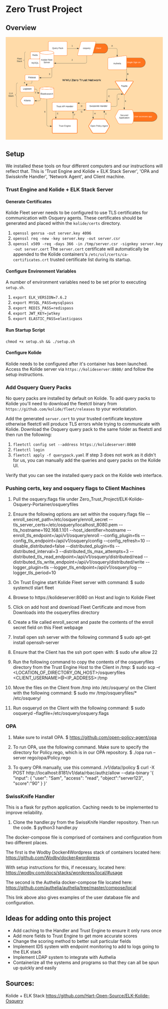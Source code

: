 # Zero Trust Project

## Overview

![](https://github.com/WWUZeroTrust/WWUZeroTrust.github.io/blob/master/image/Flowchart.png "ZTN Flowchart")

## Setup

We installed these tools on four different computers and our instructions will reflect that. This is 'Trust Engine and Kolide + ELK Stack Server', 'OPA and Swissknife Handler', 'Network Agent', and Client machine.

### Trust Engine and Kolide + ELK Stack Server

#### Generate Certificates
Kolide Fleet server needs to be configured to use TLS certificates for communication with Osquery agents. These certificates should be generated and placed within the `kolide/certs` directory.
1. `openssl genrsa -out server.key 4096`
2. `openssl req -new -key server.key -out server.csr`
3. `openssl x509 -req -days 366 -in /tmp/server.csr -signkey server.key -out server.cert`
The `server.cert` certificate will automatically be appended to the Kolide containers's `/etc/ssl/certs/ca-certificates.crt` trusted certificate list during its startup.



#### Configure Environment Variables
A number of environment variables need to be set prior to executing `setup.sh`.
1. `export ELK_VERSION=7.6.2`
2. `export MYSQL_PASS=mysqlpass`
3. `export REDIS_PASS=redispass`
4. `export JWT_KEY=jwtkey`
5. `export ELASTIC_PASS=elasticpass`

#### Run Startup Script
`chmod +x setup.sh && ./setup.sh`

#### Configure Kolide
Kolide needs to be configured after it's container has been launched. Access the Kolide server via `https://kolideserver:8080/` and follow the setup instructions.

### Add Osquery Query Packs
No query packs are installed by default on Kolide. To add query packs to Kolide you'll need to download the fleetctl binary from `https://github.com/kolide/fleet/releases` to your workstation.

Add the generated `server.cert` to your trusted certificate keystore otherwise fleetctl will produce TLS errors while trying to communicate with Kolide. Download the Osquery query pack to the same folder as fleetctl and then run the following:
1. `fleetctl config set --address https://kolideserver:8080`
2. `fleetctl login`
3. `fleetctl apply -f querypack.yaml`
If step 3 does not work as it didn't for us, you can manually add the queries and query packs on the Kolide UI.

Verify that you can see the installed query pack on the Kolide web interface.

### Pushing certs, key and osquery flags to Client Machines
1. Pull the osquery.flags file under Zero_Trust_Project/ELK-Kolide-Osquery-Portainer/osqueryfiles

2. Ensure the following options are set within the osquery.flags file
    --enroll_secret_path=/etc/osquery/enroll_secret
    --tls_server_certs=/etc/osquery/localhost_8080.pem
    --tls_hostname=192.168.1.101
    --host_identifier=hostname
    --enroll_tls_endpoint=/api/v1/osquery/enroll
    --config_plugin=tls
    --config_tls_endpoint=/api/v1/osquery/config
    --config_refresh=10
    --disable_distributed=false
    --distributed_plugin=tls
    --distributed_interval=3
    --distributed_tls_max_attempts=3
    --distributed_tls_read_endpoint=/api/v1/osquery/distributed/read
    --distributed_tls_write_endpoint=/api/v1/osquery/distributed/write
    --logger_plugin=tls
    --logger_tls_endpoint=/api/v1/osquery/log
    --logger_tls_period=10

3. On Trust Engine start Kolide Fleet server with command: 
    $ sudo systemctl start fleet 

4. Browse to https://kolideserver:8080 on Host and login to Kolide Fleet 

5. Click on add host and download Fleet Certificate and move from Downloads into the osqueryfiles directory

6. Create a file called enroll_secret and paste the contents of the enroll secret field on this Fleet webpage  

7. Install open ssh server with the following command
    $ sudo apt-get install openssh-server

8. Ensure that the Client has the ssh port open with: 
    $ sudo ufw allow 22 

9. Run the following command to copy the contents of the osqueryfiles directory from the Trust Engine Host to the Client in /tmp: 
    $ sudo scp –r <LOCATION_OF_DIRECTORY_ON_HOST>/osqueryfiles <CLIENT_USERNAME>@<IP_ADDRESS>:/tmp 

10. Move the files on the Client from /tmp into /etc/osquery/ on the Client with the following command:
    $ sudo mv /tmp/osqueryfiles/* /etc/osquery/

11. Run osqueryd on the Client with the following command: 
    $ sudo osqueryd –flagfile=/etc/osquery/osquery.flags 

### OPA
1.	Make sure to install OPA.
    $ https://github.com/open-policy-agent/opa

2.	To run OPA, use the following command. Make sure to specify the directory for Policy.rego, which is in our OPA repository. 
    $ ./opa run –server rego/opa/Policy.rego

3.	To query OPA manually, use this command. /v1/data/<Package name>/policy
    $ curl -X POST http://localhost:8181/v1/data/rbac/authz/allow --data-binary '{ "input": { "user": "Sam", "access": "read", "object":"server123", "score":"90" } }' 
    
### SwissKnife Handler
This is a flask for python application. Caching needs to be implemented to improve reliability. 

1.	Clone the handler.py from the SwissKnife Handler repository. Then run the code.
    $ python3 handler.py


The docker-compose file is comprised of containers and configuration from two different places.

The first is the Wodby Docker4Wordpress stack of containers located here:
https://github.com/Wodby/docker4wordpress

With setup instructions for this, if necessary, located here:
https://wodby.com/docs/stacks/wordpress/local/#usage

The second is the Authelia docker-compose file located here:
https://github.com/authelia/authelia/tree/master/compose/local

This link above also gives examples of the user database file and configuration. 

## Ideas for adding onto this project

- Add caching to the Handler and Trust Engine to ensure it only runs once
- Add more fields to Trust Engine to get more accurate scores
- Change the scoring method to better suit particular fields
- Implement IDS system with endpoint monitoring to add to logs going to the ELK stack
- Implement LDAP system to integrate with Authelia 
- Containerize all the systems and programs so that they can all be spun up quickly and easily


## Sources:
Kolide + ELK Stack 
https://github.com/Hart-Open-Source/ELK-Kolide-Osquery
